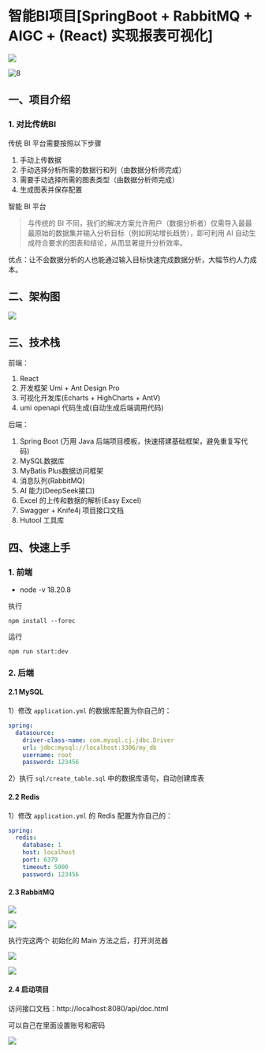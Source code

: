 # 智能BI项目[SpringBoot + RabbitMQ + AIGC + (React) 实现报表可视化]

![](README.assets/7.png)

![8](README.assets/8.png)



## 一、项目介绍

### 1. 对比传统BI

传统 BI 平台需要按照以下步骤

1. 手动上传数据
2. 手动选择分析所需的数据行和列（由数据分析师完成）
3. 需要手动选择所需的图表类型（由数据分析师完成）
4. 生成图表并保存配置



智能 BI 平台

> 与传统的 BI 不同，我们的解决方案允许用户（数据分析者）仅需导入最最最原始的数据集并输入分析目标（例如网站增长趋势），即可利用 AI 自动生成符合要求的图表和结论，从而显著提升分析效率。

优点：让不会数据分析的人也能通过输入目标快速完成数据分析，大幅节约人力成本。



## 二、架构图

![](README.assets/6.png)





## 三、技术栈

前端：

1. React
2. 开发框架 Umi + Ant Design Pro
3. 可视化开发库(Echarts + HighCharts + AntV)
4. umi openapi 代码生成(自动生成后端调用代码)



后端：

1. Spring Boot (万用 Java 后端项目模板，快速搭建基础框架，避免重复写代码)
2. MySQL数据库
3. MyBatis Plus数据访问框架
4. 消息队列(RabbitMQ)
5. AI 能力(DeepSeek接口)
6. Excel 的上传和数据的解析(Easy Excel)
7. Swagger + Knife4j 项目接口文档
8. Hutool 工具库






## 四、快速上手

### 1. 前端

- node -v 18.20.8

执行

```
npm install --forec
```



运行

```
npm run start:dev
```



### 2. 后端

#### 2.1 MySQL

1）修改 `application.yml` 的数据库配置为你自己的：

```yml
spring:
  datasource:
    driver-class-name: com.mysql.cj.jdbc.Driver
    url: jdbc:mysql://localhost:3306/my_db
    username: root
    password: 123456
```

2）执行 `sql/create_table.sql` 中的数据库语句，自动创建库表



#### 2.2 Redis

1）修改 `application.yml` 的 Redis 配置为你自己的：

```yml
spring:
  redis:
    database: 1
    host: localhost
    port: 6379
    timeout: 5000
    password: 123456
```



#### 2.3 RabbitMQ

![](README.assets/1.png)

![](README.assets/2.png)

执行完这两‌个 初始化的 Ma⁡in 方法之后，打‍开浏览器

![](README.assets/3.png)

![](README.assets/4.png)



#### 2.4 启动项目

访问接口文档：http://localhost:8080/api/doc.html

可以自己在里面设置账号和密码

![](README.assets/5.png)







































































